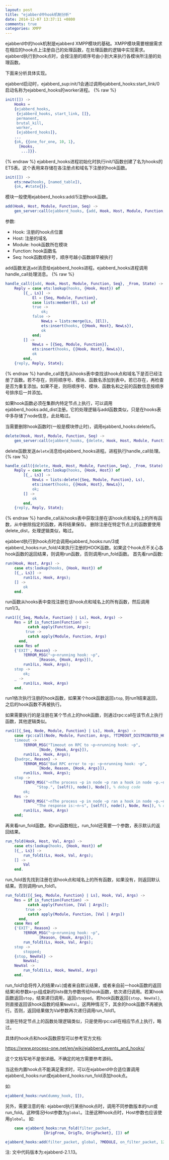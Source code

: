```yaml
---
layout: post
title: "ejabberd中hook机制分析"
date: 2014-12-07 13:37:11 +0800
comments: true
categories: XMPP
---
```

ejabberd中的hook机制是ejabberd XMPP模块的基础。XMPP模块需要根据需求在相应的hook点上注册自己的处理函数，在处理函数的逻辑中实现需求。ejabberd执行到hook点时，会按注册的顺序号由小到大来执行各模块所注册的处理函数。

下面来分析具体实现。

ejabberd启动时，ejabberd_sup:init/1会通过调用ejabberd_hooks:start_link/0启动名称为ejabberd_hooks的worker进程。
{% raw %}
```erlang
init([]) ->
    Hooks =
    {ejabberd_hooks,
     {ejabberd_hooks, start_link, []},
     permanent,
     brutal_kill,
     worker,
     [ejabberd_hooks]},
    ...
    {ok, {{one_for_one, 10, 1},
      [Hooks,
       ...]}}.
```
{% endraw %}
ejabberd_hooks进程初始化时执行init/1函数创建了名为hooks的ETS表。这个表用来存储在各注册点和域名下注册的hook函数。
```erlang
init([]) ->
    ets:new(hooks, [named_table]),
    {ok, #state{}}.
```
模块一般使用ejabberd_hooks:add/5注册hook函数。
```erlang
add(Hook, Host, Module, Function, Seq) ->
    gen_server:call(ejabberd_hooks, {add, Hook, Host, Module, Function, Seq}).
```
参数:

- Hook: 注册的hook点位置
- Host: 注册的域名
- Module: hook函数所在模块
- Function: hook函数名
- Seq: hook函数顺序号，顺序号越小函数越早被执行

add函数发送`add`消息给ejabberd_hooks进程。ejabberd_hooks进程调用handle_call处理消息。
{% raw %}
```erlang
handle_call({add, Hook, Host, Module, Function, Seq}, _From, State) ->
    Reply = case ets:lookup(hooks, {Hook, Host}) of
        [{_, Ls}] ->
            El = {Seq, Module, Function},
            case lists:member(El, Ls) of
            true ->
                ok;
            false ->
                NewLs = lists:merge(Ls, [El]),
                ets:insert(hooks, {{Hook, Host}, NewLs}),
                ok
            end;
        [] ->
            NewLs = [{Seq, Module, Function}],
            ets:insert(hooks, {{Hook, Host}, NewLs}),
            ok
        end,
    {reply, Reply, State};
```
{% endraw %}
handle_call首先从hooks表中查找该hook点和域名下是否已经注册了函数。若不存在，则将顺序号、模块、函数名添加到表中。若已存在，再检查是否为重复添加。如果不是，则将顺序号、模块、函数名和之前的函数信息按顺序号排序后一并添加。

如果hook函数必须在集群内特定节点上执行，可以调用ejabberd_hooks:add_dist注册。它的处理逻辑与add函数类似，只是在hooks表中多存储了node信息，此处略过。

当需要删除hook函数时(一般是模块停止时)，调用ejabberd_hooks:delete/5。
```erlang
delete(Hook, Host, Module, Function, Seq) ->
    gen_server:call(ejabberd_hooks, {delete, Hook, Host, Module, Function, Seq}).
```
delete函数发送`delete`消息给ejabberd_hooks进程。进程执行handle_call处理。
{% raw %}
```erlang
handle_call({delete, Hook, Host, Module, Function, Seq}, _From, State) ->
    Reply = case ets:lookup(hooks, {Hook, Host}) of
        [{_, Ls}] ->
            NewLs = lists:delete({Seq, Module, Function}, Ls),
            ets:insert(hooks, {{Hook, Host}, NewLs}),
            ok;
        [] ->
            ok
        end,
    {reply, Reply, State};
```
{% endraw %}
handle_call从hooks表中获取注册在该hook点和域名上的所有函数，从中删除指定的函数，再将结果保存。
删除注册在特定节点上的函数要使用delete_dist，处理逻辑类似，略过。

ejabberd执行到hook点时会调用ejabberd_hooks:run/3或ejabberd_hooks:run_fold/4来执行注册的HOOK函数。如果这个hook点不关心各hook函数的返回结果，则调用run函数，否则调用run_fold函数。
首先看run函数:
```erlang
run(Hook, Host, Args) ->
    case ets:lookup(hooks, {Hook, Host}) of
    [{_, Ls}] ->
        run1(Ls, Hook, Args);
    [] ->
        ok
    end.
```
run函数从hooks表中查找注册在该hook点和域名上的所有函数，然后调用run1/3。

```erlang
run1([{_Seq, Module, Function} | Ls], Hook, Args) ->
    Res = if is_function(Function) ->
          catch apply(Function, Args);
         true ->
          catch apply(Module, Function, Args)
      end,
    case Res of
    {'EXIT', Reason} ->
        ?ERROR_MSG("~p~nrunning hook: ~p",
               [Reason, {Hook, Args}]),
        run1(Ls, Hook, Args);
    stop ->
        ok;
    _ ->
        run1(Ls, Hook, Args)
    end.
```
run1依次执行注册的hook函数，如果某个hook函数返回`stop`, 则run1结束返回，之后的hook函数不再被执行。

如果需要执行的是注册在某个节点上的hook函数，则通过rpc:call在该节点上执行函数，其他逻辑类似。
```erlang
run1([{_Seq, Node, Module, Function} | Ls], Hook, Args) ->
    case rpc:call(Node, Module, Function, Args, ?TIMEOUT_DISTRIBUTED_HOOK) of
    timeout ->
        ?ERROR_MSG("Timeout on RPC to ~p~nrunning hook: ~p",
               [Node, {Hook, Args}]),
        run1(Ls, Hook, Args);
    {badrpc, Reason} ->
        ?ERROR_MSG("Bad RPC error to ~p: ~p~nrunning hook: ~p",
               [Node, Reason, {Hook, Args}]),
        run1(Ls, Hook, Args);
    stop ->
        ?INFO_MSG("~nThe process ~p in node ~p ran a hook in node ~p.~n"
              "Stop.", [self(), node(), Node]), % debug code
        ok;
    Res ->
        ?INFO_MSG("~nThe process ~p in node ~p ran a hook in node ~p.~n"
              "The response is:~n~s", [self(), node(), Node, Res]), % debug code
        run1(Ls, Hook, Args)
    end;
```

再来看run_fold函数。和run函数相比，run_fold还需要一个参数，表示默认的返回结果。
```erlang
run_fold(Hook, Host, Val, Args) ->
    case ets:lookup(hooks, {Hook, Host}) of
    [{_, Ls}] ->
        run_fold1(Ls, Hook, Val, Args);
    [] ->
        Val
    end.
```
run_fold首先找到注册在该hook点和域名上的所有函数，如果没有，则返回默认结果。否则调用run_fold1。
```erlang
run_fold1([{_Seq, Module, Function} | Ls], Hook, Val, Args) ->
    Res = if is_function(Function) ->
          catch apply(Function, [Val | Args]);
         true ->
          catch apply(Module, Function, [Val | Args])
      end,
    case Res of
    {'EXIT', Reason} ->
        ?ERROR_MSG("~p~nrunning hook: ~p",
               [Reason, {Hook, Args}]),
        run_fold1(Ls, Hook, Val, Args);
    stop ->
        stopped;
    {stop, NewVal} ->
        NewVal;
    NewVal ->
        run_fold1(Ls, Hook, NewVal, Args)
    end.
```
run_fold1会将传入的结果`Val`(或者来自默认结果，或者来自前一hook函数的返回结果)和参数`Args`组成新的lists做为参数传给hook函数，依次递归调用。若某hook函数返回`stop`，结束递归调用，返回`stopped`。若hook函数返回`{stop, NewVal}`,则直接返回该hook函数的结果`NewVal`。这两种情况下，其余的hook函数不再被执行。否则，返回结果做为Val参数再次递归调用run_fold1。

注册在特定节点上的函数处理逻辑类似，只是使用rpc:call在相应节点上执行，略过。

具体的hook点和hook函数原型可以参考官方文档:

https://www.process-one.net/en/wiki/ejabberd_events_and_hooks/

这个文档写地不是很详细。不确定的地方需要参考源码。

当这些内置hook点不能满足需求时，可以在ejabberd中合适位置调用ejabberd_hooks:run或ejabberd_hooks:run_fold添加hook点。

如:
```erlang
ejabberd_hooks:run(dummy_hook, []),
```

另外，需要注意的有:
ejabberd执行某些hook点时，调用不同参数版本的run或run_fold。这种情况Host参数为`global`。注册这种hook点时，Host参数也应该使用`global`。
如:
```erlang
    case ejabberd_hooks:run_fold(filter_packet,
                 {OrigFrom, OrigTo, OrigPacket}, []) of
```
```erlang
ejabberd_hooks:add(filter_packet, global, ?MODULE, on_filter_packet, 120),
```

注: 文中代码版本为:ejabberd-2.1.13。
